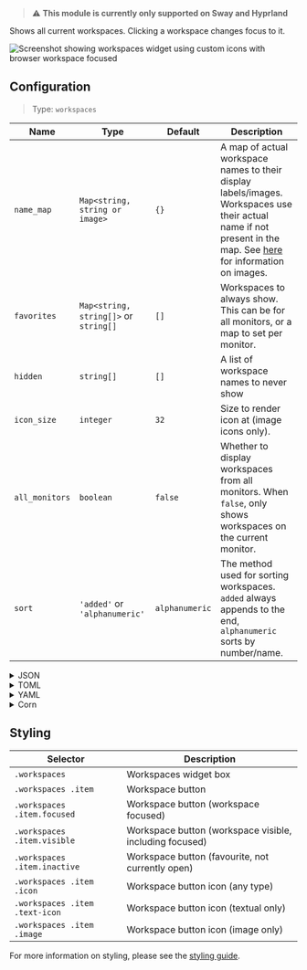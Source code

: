 > ⚠ **This module is currently only supported on Sway and Hyprland**

Shows all current workspaces. Clicking a workspace changes focus to it.

![Screenshot showing workspaces widget using custom icons with browser workspace focused](https://user-images.githubusercontent.com/5057870/184540156-26cfe4ec-ab8d-4e0f-a883-8b641025366b.png)

## Configuration

> Type: `workspaces`

| Name           | Type                                  | Default        | Description                                                                                                                                                               |
|----------------|---------------------------------------|----------------|---------------------------------------------------------------------------------------------------------------------------------------------------------------------------|
| `name_map`     | `Map<string, string or image>`        | `{}`           | A map of actual workspace names to their display labels/images. Workspaces use their actual name if not present in the map. See [here](images) for information on images. |
| `favorites`    | `Map<string, string[]>` or `string[]` | `[]`           | Workspaces to always show. This can be for all monitors, or a map to set per monitor.                                                                                     |
| `hidden`       | `string[]`                            | `[]`           | A list of workspace names to never show                                                                                                                                   |
| `icon_size`    | `integer`                             | `32`           | Size to render icon at (image icons only).                                                                                                                                |
| `all_monitors` | `boolean`                             | `false`        | Whether to display workspaces from all monitors. When `false`, only shows workspaces on the current monitor.                                                              |
| `sort`         | `'added'` or `'alphanumeric'`         | `alphanumeric` | The method used for sorting workspaces. `added` always appends to the end, `alphanumeric` sorts by number/name.                                                           |

<details>
<summary>JSON</summary>

```json
{
  "end": [
    {
      "type": "workspaces",
      "name_map": {
        "1": "",
        "2": "",
        "3": ""
      },
      "favorites": ["1", "2", "3"],
      "all_monitors": false
    }
  ]
}
```

</details>

<details>
<summary>TOML</summary>

```toml
[[end]]
type = "workspaces"
all_monitors = false
favorites = ["1", "2", "3"]

[end.name_map]
1 = ""
2 = ""
3 = ""

```

</details>

<details>
<summary>YAML</summary>

```yaml
end:
  - type: "workspaces"
    name_map:
      1: ""
      2: ""
      3: ""
    favorites:
      - "1"
      - "2"
      - "3"
    all_monitors: false
```

</details>

<details>
<summary>Corn</summary>

```corn
{
    end = [
        {
            type = "workspaces",
            name_map.1 = ""
            name_map.2 = ""
            name_map.3 = ""
            favorites = [ "1" "2" "3" ]
            all_monitors = false
        }
    ]
}
```

</details>

## Styling

| Selector                       | Description                          |
|--------------------------------|--------------------------------------|
| `.workspaces`                  | Workspaces widget box                |
| `.workspaces .item`            | Workspace button                     |
| `.workspaces .item.focused`    | Workspace button (workspace focused) |
| `.workspaces .item.visible`    | Workspace button (workspace visible, including focused) |
| `.workspaces .item.inactive`   | Workspace button (favourite, not currently open)
| `.workspaces .item .icon`      | Workspace button icon (any type)     |
| `.workspaces .item .text-icon` | Workspace button icon (textual only) |
| `.workspaces .item .image`     | Workspace button icon (image only)   |

For more information on styling, please see the [styling guide](styling-guide).
